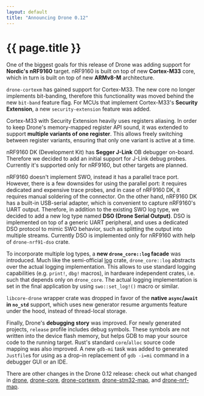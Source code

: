 ```yaml
---
layout: default
title: "Announcing Drone 0.12"
---
```


# {{ page.title }}

One of the biggest goals for this release of Drone was adding support for
**Nordic's nRF9160** target. nRF9160 is built on top of new **Cortex-M33** core,
which in turn is built on top of new **ARMv8-M** architecture.

`drone-cortexm` has gained support for Cortex-M33. The new core no longer
implements bit-banding, therefore this functionality was moved behind the new
`bit-band` feature flag. For MCUs that implement Cortex-M33's **Security
Extension**, a new `security-extension` feature was added.

Cortex-M33 with Security Extension heavily uses registers aliasing. In order to
keep Drone's memory-mapped register API sound, it was extended to support
**multiple variants of one register**. This allows freely switching between
register variants, ensuring that only one variant is active at a time.

nRF9160 DK (Development Kit) has **Segger J-Link** OB debugger
on-board. Therefore we decided to add an initial support for J-Link debug
probes. Currently it's supported only for nRF9160, but other targets are
planned.

nRF9160 doesn't implement SWO, instead it has a parallel trace port. However,
there is a few downsides for using the parallel port: it requires dedicated and
expensive trace probes, and in case of nRF9160 DK, it requires manual soldering
of the connector. On the other hand, nRF9160 DK has a built-in USB-serial
adapter, which is convenient to capture nRF9160's UART output. Therefore, in
addition to the existing SWO log type, we decided to add a new log type named
**DSO (Drone Serial Output)**. DSO is implemented on top of a generic UART
peripheral, and uses a dedicated DSO protocol to mimic SWO behavior, such as
splitting the output into multiple streams. Currently DSO is implemented only
for nRF9160 with help of `drone-nrf91-dso` crate.

To incorporate multiple log types, a **new `drone_core::log` facade** was
introduced. Much like the semi-official [log](https://crates.io/crates/log)
crate, `drone_core::log` abstracts over the actual logging implementation. This
allows to use standard logging capabilities (e.g. `print!`, `dbg!` macros), in
hardware independent crates, i.e. such that depends only on `drone_core`. The
actual logging implementation is set in the final application by using
`swo::set_log!()` macro or similar.

`libcore-drone` wrapper crate was dropped in favor of the **native
`async`/`await` in `no_std`** support, which uses new generator resume arguments
feature under the hood, instead of thread-local storage.

Finally, Drone's **debugging story** was improved. For newly generated projects,
`release` profile includes debug symbols. These symbols are not written into the
device flash memory, but helps GDB to map your source code to the running
target. Rust's standard `core`/`alloc` source code mapping was also improved. A
new `gdb-mi` task was added to generated `Justfile`s for using as a drop-in
replacement of `gdb -i=mi` command in a debugger GUI or an IDE.

There are other changes in the Drone 0.12 release: check out what changed in
[drone](https://github.com/drone-os/drone/blob/master/CHANGELOG.md#v0120-2020-05-01),
[drone-core](https://github.com/drone-os/drone-core/blob/master/CHANGELOG.md#v0120-2020-05-01),
[drone-cortexm](https://github.com/drone-os/drone-cortexm/blob/master/CHANGELOG.md#v0120-2020-05-01),
[drone-stm32-map](https://github.com/drone-os/drone-stm32-map/blob/master/CHANGELOG.md#v0120-2020-05-01),
and
[drone-nrf-map](https://github.com/drone-os/drone-nrf-map/blob/master/CHANGELOG.md#v0120-2020-05-01).
